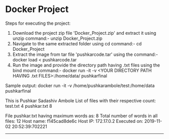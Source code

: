 # Docker Project

Steps for executing the project:
1. Download the project zip file 'Docker_Project.zip' and extract it using unzip command:- unzip Docker_Project.zip
2. Navigate to the same extracted folder using cd command:- cd Docker_Project
3. Extract the image from tar file 'pushkarcode.tar' using the command:- docker load < pushkarcode.tar
4. Run the image and provide the directory path having .txt files using the bind mount command:-   docker run -it -v <YOUR DIRECTORY PATH HAVING .txt FILES>:/home/data/ pushkarfinal
  
Sample output:
docker run -it -v /home/pushkarambole/test:/home/data pushkarfinal

This is Pushkar Sadashiv Ambole
List of files with their respective count:
test.txt        4
pushkar.txt       8

File pushkar.txt having maximum words as: 8
Total number of words in all files: 12
Host name: f145cad8de6c
Host IP: 172.17.0.2
Executed on: 2019-11-02 20:52:39:702221
************************************************* 
